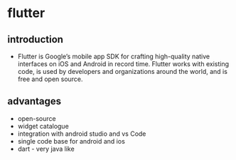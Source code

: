 # flutter
## introduction
- Flutter is Google’s mobile app SDK for crafting high-quality native interfaces on iOS and Android in record time. Flutter works with existing code, is used by developers and organizations around the world, and is free and open source. 
## advantages
- open-source
- widget catalogue
- integration with android studio and vs Code
- single code base for android and ios
- dart - very java like
